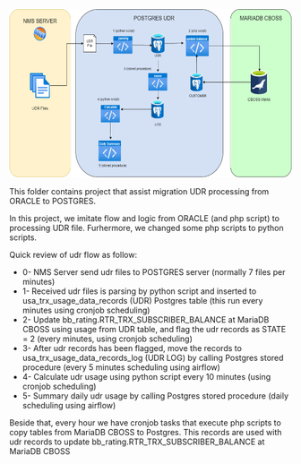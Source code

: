 <img src="udr.png" height="300" />

This folder contains project that assist migration UDR processing from ORACLE to POSTGRES.

In this project, we imitate flow and logic from ORACLE (and php script) to processing UDR file.
Furhermore, we changed some php scripts to python scripts.

Quick review of udr flow as follow:
* 0- NMS Server send udr files to POSTGRES server (normally 7 files per minutes)
* 1- Received udr files is parsing by python script and inserted to usa_trx_usage_data_records (UDR) Postgres table (this run every minutes using cronjob scheduling)
* 2- Update bb_rating.RTR_TRX_SUBSCRIBER_BALANCE at MariaDB CBOSS using usage from UDR table, and flag the udr records as STATE = 2 (every minutes, using cronjob scheduling)
* 3- After udr records has been flagged, move the records to usa_trx_usage_data_records_log (UDR LOG) by calling Postgres stored procedure (every 5 minutes scheduling using airflow)
* 4- Calculate udr usage using python script every 10 minutes (using cronjob scheduling)
* 5- Summary daily udr usage by calling Postgres stored procedure (daily scheduling using airflow)


Beside that, every hour we have cronjob tasks that execute php scripts to copy tables from MariaDB CBOSS to Postgres. This records are used with udr records to update bb_rating.RTR_TRX_SUBSCRIBER_BALANCE at MariaDB CBOSS